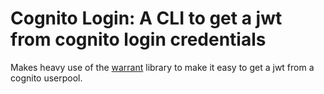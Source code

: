 # Cognito Login: A CLI to get a jwt from cognito login credentials

Makes heavy use of the [warrant](https://github.com/capless/warrant) library to make it easy to get a jwt from a cognito userpool.
